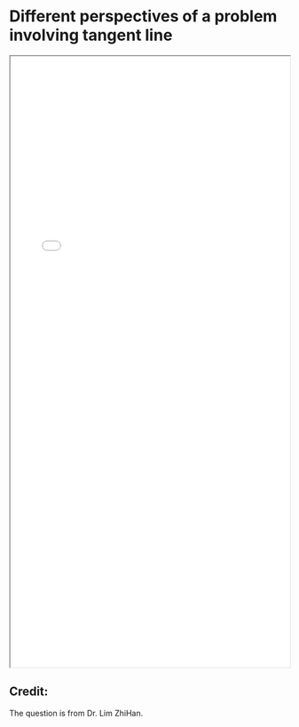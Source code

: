 # Different perspectives of a problem involving tangent line


<!--more-->

<iframe src="/pdf/parabola.pdf" height="1100px" width="100%"></iframe>

## Credit:
The question is from Dr. Lim ZhiHan.

